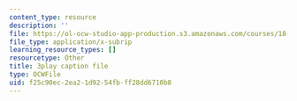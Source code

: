 ```yaml
---
content_type: resource
description: ''
file: https://ol-ocw-studio-app-production.s3.amazonaws.com/courses/18-01sc-single-variable-calculus-fall-2010/f25c90ec2ea21d9254fbff28dd6710b8_BSAA0akmPEU.srt
file_type: application/x-subrip
learning_resource_types: []
resourcetype: Other
title: 3play caption file
type: OCWFile
uid: f25c90ec-2ea2-1d92-54fb-ff28dd6710b8
---
```


